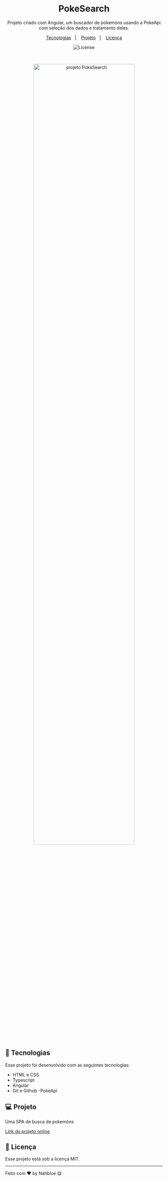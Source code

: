 <h1 align="center"> PokeSearch </h1>

<p align="center">
Projeto criado com Angular, um buscador de pokemóns usando a PokeApi com seleção dos dados e tratamento deles. <br/>
</p>

<p align="center">
  <a href="#-tecnologias">Tecnologias</a>&nbsp;&nbsp;&nbsp;|&nbsp;&nbsp;&nbsp;
  <a href="#-projeto">Projeto</a>&nbsp;&nbsp;&nbsp;|&nbsp;&nbsp;&nbsp;
  <a href="#memo-licença">Licença</a>
</p>

<p align="center">
  <img alt="License" src="https://img.shields.io/static/v1?label=license&message=MIT&color=49AA26&labelColor=000000">
</p>

<br>

<p align="center">
  <img alt="projeto PokeSearch" src="https://i.imgur.com/ldieNUq.png" width="80%">
</p>

## 🚀 Tecnologias

Esse projeto foi desenvolvido com as seguintes tecnologias:

- HTML e CSS
- Typescript
- Angular
- Git e Github
-PokeApi

## 💻 Projeto

Uma SPA de busca de pokemóns

[Link do projeto online](https://angular-pesquisar-pokemons.vercel.app/)

## :memo: Licença

Esse projeto está sob a licença MIT.

---

Feito com ♥ by Nahblue 😋